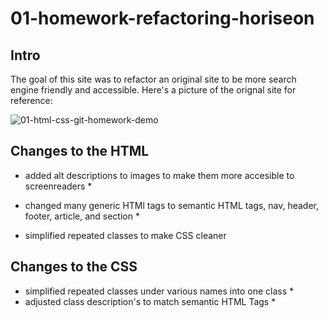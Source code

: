 # 01-homework-refactoring-horiseon #
## Intro ##
  The goal of this site was to refactor an original site to be more search engine friendly and accessible. Here's a picture of the orignal site for reference:
  
  
  
  
  ![01-html-css-git-homework-demo](https://user-images.githubusercontent.com/87155939/127248954-cca03a9e-38dc-4351-94f8-8ed692118b74.png)
  
  
## Changes to the HTML ##
* added alt descriptions to images to make them more accesible to screenreaders *

* changed many generic HTMl tags to semantic HTML tags, nav, header, footer, article, and section *
* simplified repeated classes to make CSS cleaner


## Changes to the CSS ##
* simplified repeated classes under various names into one class *
* adjusted class description's to match semantic HTML Tags *
